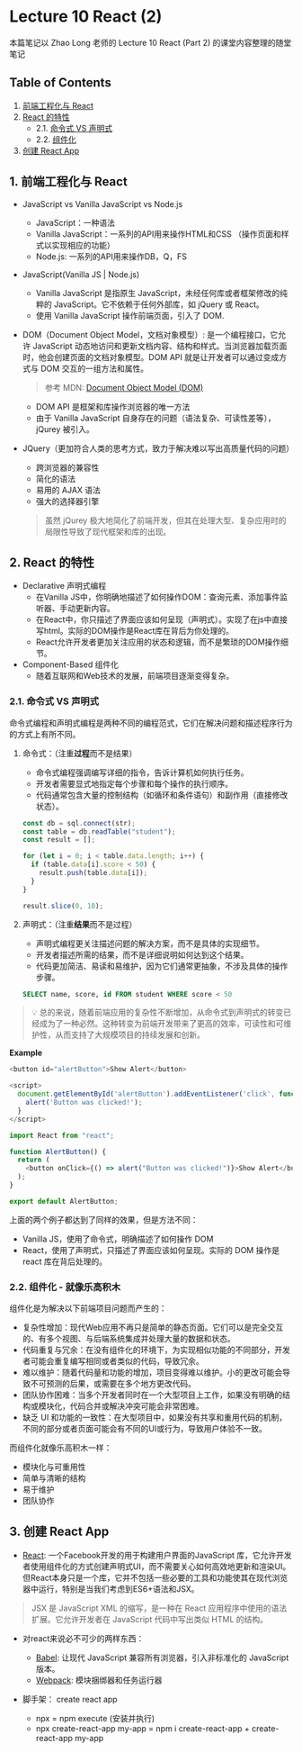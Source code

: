 # Lecture 10 React (2)

本篇笔记以 Zhao Long 老师的 Lecture 10 React (Part 2) 的课堂内容整理的随堂笔记

## Table of Contents

1. [前端工程化与 React](#1-前端工程化与-react)
2. [React 的特性](#2-react-的特性)
   - 2.1. [命令式 VS 声明式](#21-命令式-vs-声明式)
   - 2.2. [组件化](#22-组件化---就像乐高积木)
3. [创建 React App](#3-创建-react-app)

## 1. 前端工程化与 React
- JavaScript vs Vanilla JavaScript vs Node.js
  - JavaScript：一种语法
  - Vanilla JavaScript：一系列的API用来操作HTML和CSS （操作页面和样式以实现相应的功能）
  - Node.js: 一系列的API用来操作DB，Q，FS
- JavaScript(Vanilla JS | Node.js)  
  - Vanilla JavaScript 是指原生 JavaScript，未经任何库或者框架修改的纯粹的 JavaScript。它不依赖于任何外部库，如 jQuery 或 React。
  - 使用 Vanilla JavaScript 操作前端页面，引入了 DOM.

- DOM（Document Object Model，文档对象模型）: 是一个编程接口，它允许 JavaScript 动态地访问和更新文档内容、结构和样式。当浏览器加载页面时，他会创建页面的文档对象模型。DOM API 就是让开发者可以通过变成方式与 DOM 交互的一组方法和属性。

  > 参考 MDN: [Document Object Model (DOM)](https://developer.mozilla.org/en-US/docs/Web/API/Document_Object_Model)

  - DOM API 是框架和库操作浏览器的唯一方法
  - 由于 Vanilla JavaScript 自身存在的问题（语法复杂、可读性差等），jQurey 被引入。

- JQuery（更加符合人类的思考方式，致力于解决难以写出高质量代码的问题）

  - 跨浏览器的兼容性
  - 简化的语法
  - 易用的 AJAX 语法
  - 强大的选择器引擎

  > 虽然 jQurey 极大地简化了前端开发，但其在处理大型、复杂应用时的局限性导致了现代框架和库的出现。

## 2. React 的特性

- Declarative 声明式编程
  - 在Vanilla JS中，你明确地描述了如何操作DOM：查询元素、添加事件监听器、手动更新内容。
  - 在React中，你只描述了界面应该如何呈现（声明式）。实现了在js中直接写html。实际的DOM操作是React库在背后为你处理的。
  - React允许开发者更加关注应用的状态和逻辑，而不是繁琐的DOM操作细节。
- Component-Based 组件化
  - 随着互联网和Web技术的发展，前端项目逐渐变得复杂。

### 2.1. 命令式 VS 声明式

命令式编程和声明式编程是两种不同的编程范式，它们在解决问题和描述程序行为的方式上有所不同。

1. 命令式：（注重**过程**而不是结果）

   - 命令式编程强调编写详细的指令，告诉计算机如何执行任务。
   - 开发者需要显式地指定每个步骤和每个操作的执行顺序。
   - 代码通常包含大量的控制结构（如循环和条件语句）和副作用（直接修改状态）。

   ```js
   const db = sql.connect(str);
   const table = db.readTable("student");
   const result = [];

   for (let i = 0; i < table.data.length; i++) {
     if (table.data[i].score < 50) {
       result.push(table.data[i]);
     }
   }

   result.slice(0, 10);
   ```

2. 声明式：（注重**结果**而不是过程）

   - 声明式编程更关注描述问题的解决方案，而不是具体的实现细节。
   - 开发者描述所需的结果，而不是详细说明如何达到这个结果。
   - 代码更加简洁、易读和易维护，因为它们通常更抽象，不涉及具体的操作步骤。

   ```sql
   SELECT name, score, id FROM student WHERE score < 50
   ```

> 💡 总的来说，随着前端应用的复杂性不断增加，从命令式到声明式的转变已经成为了一种必然。这种转变为前端开发带来了更高的效率，可读性和可维护性，从而支持了大规模项目的持续发展和创新。

**Example**

```js
<button id="alertButton">Show Alert</button>

<script>
  document.getElementById('alertButton').addEventListener('click', function()) {
    alert('Button was clicked!');
  }
</script>
```

```js
import React from "react";

function AlertButton() {
  return (
    <button onClick={() => alert("Button was clicked!")}>Show Alert</button>
  );
}

export default AlertButton;
```

上面的两个例子都达到了同样的效果，但是方法不同：

- Vanilla JS，使用了命令式，明确描述了如何操作 DOM
- React，使用了声明式，只描述了界面应该如何呈现。实际的 DOM 操作是 react 库在背后处理的。

### 2.2. 组件化 - 就像乐高积木

组件化是为解决以下前端项目问题而产生的：

- 复杂性增加：现代Web应用不再只是简单的静态页面。它们可以是完全交互的、有多个视图、与后端系统集成并处理大量的数据和状态。
- 代码重复与冗余：在没有组件化的环境下，为实现相似功能的不同部分，开发者可能会重复编写相同或者类似的代码，导致冗余。
- 难以维护：随着代码量和功能的增加，项目变得难以维护。小的更改可能会导致不可预测的后果，或需要在多个地方更改代码。
- 团队协作困难：当多个开发者同时在一个大型项目上工作，如果没有明确的结构或模块化，代码合并或解决冲突可能会非常困难。
- 缺乏 UI 和功能的一致性：在大型项目中，如果没有共享和重用代码的机制，不同的部分或者页面可能会有不同的UI或行为，导致用户体验不一致。

而组件化就像乐高积木一样：

- 模块化与可重用性   
- 简单与清晰的结构  
- 易于维护
- 团队协作  

## 3. 创建 React App

- [React](https://react.dev/): 一个Facebook开发的用于构建用户界面的JavaScript 库，它允许开发者使用组件化的方式创建声明式UI，而不需要关心如何高效地更新和渲染UI。但React本身只是一个库，它并不包括一些必要的工具和功能使其在现代浏览器中运行，特别是当我们考虑到ES6+语法和JSX。
> JSX 是 JavaScript XML 的缩写，是一种在 React 应用程序中使用的语法扩展。它允许开发者在 JavaScript 代码中写出类似 HTML 的结构。
- 对react来说必不可少的两样东西：
   - [Babel](https://babeljs.io/): 让现代 JavaScript 兼容所有浏览器，引入非标准化的 JavaScript 版本。
   - [Webpack](https://webpack.js.org/): 模块捆绑器和任务运行器

- 脚手架： create react app
  - npx = npm execute (安装并执行)
  - npx create-react-app my-app = npm i create-react-app + create-react-app my-app 
